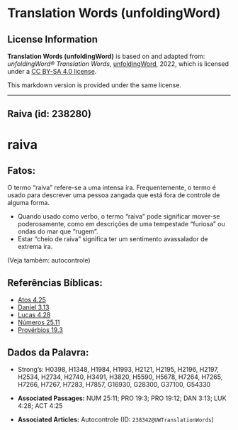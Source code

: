 # Translation Words (unfoldingWord)

## License Information

**Translation Words (unfoldingWord)** is based on and adapted from: _unfoldingWord® Translation Words_, [unfoldingWord](https://unfoldingword.org/utw), 2022, which is licensed under a [CC BY-SA 4.0 license](https://creativecommons.org/licenses/by-sa/4.0/legalcode.en).

This markdown version is provided under the same license.



--------------------------------

## Raiva (id: 238280)

raiva
=====

Fatos:
------

O termo “raiva” refere\-se a uma intensa ira. Frequentemente, o termo é usado para descrever uma pessoa zangada que está fora de controle de alguma forma.

* Quando usado como verbo, o termo “raiva” pode significar mover\-se poderosamente, como em descrições de uma tempestade “furiosa” ou ondas do mar que “rugem”.
* Estar “cheio de raiva” significa ter um sentimento avassalador de extrema ira.

(Veja também: autocontrole)

Referências Bíblicas:
---------------------

* [Atos 4\.25](https://ref.ly/Acts4:25)
* [Daniel 3\.13](https://ref.ly/Dan3:13)
* [Lucas 4\.28](https://ref.ly/Luke4:28)
* [Números 25\.11](https://ref.ly/Num25:11)
* [Provérbios 19\.3](https://ref.ly/Prov19:3)

Dados da Palavra:
-----------------

* Strong’s: H0398, H1348, H1984, H1993, H2121, H2195, H2196, H2197, H2534, H2734, H2740, H3491, H3820, H5590, H5678, H7264, H7265, H7266, H7267, H7283, H7857, G16930, G28300, G37100, G54330

* **Associated Passages:** NUM 25:11; PRO 19:3; PRO 19:12; DAN 3:13; LUK 4:28; ACT 4:25
* **Associated Articles:** Autocontrole (ID: `238342@UWTranslationWords`)

